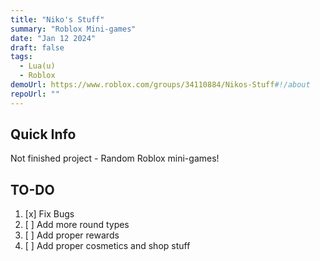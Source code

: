 ```yaml
---
title: "Niko's Stuff"
summary: "Roblox Mini-games"
date: "Jan 12 2024"
draft: false
tags:
  - Lua(u)
  - Roblox
demoUrl: https://www.roblox.com/groups/34110884/Nikos-Stuff#!/about
repoUrl: ""
---
```


## Quick Info
Not finished project - Random Roblox mini-games!

## TO-DO
1. [x] Fix Bugs
2. [ ] Add more round types
3. [ ] Add proper rewards
4. [ ] Add proper cosmetics and shop stuff
